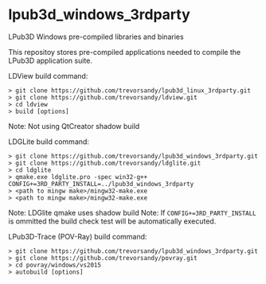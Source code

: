 # lpub3d_windows_3rdparty
LPub3D Windows pre-compiled libraries and binaries 

This repositoy stores pre-compiled applications needed to compile the LPub3D application suite.

LDView build command:
````
> git clone https://github.com/trevorsandy/lpub3d_linux_3rdparty.git
> git clone https://github.com/trevorsandy/ldview.git
> cd ldview
> build [options]
````
Note: Not using QtCreator shadow build  


LDGLite build command:
````
> git clone https://github.com/trevorsandy/lpub3d_windows_3rdparty.git
> git clone https://github.com/trevorsandy/ldglite.git
> cd ldglite
> qmake.exe ldglite.pro -spec win32-g++ CONFIG+=3RD_PARTY_INSTALL=../lpub3d_windows_3rdparty 
> <path to mingw make>/mingw32-make.exe
> <path to mingw make>/mingw32-make.exe
````
Note: LDGlite qmake uses shadow build
Note: If `CONFIG+=3RD_PARTY_INSTALL` is ommitted the build check test will be automatically executed.


LPub3D-Trace (POV-Ray) build command:
````
> git clone https://github.com/trevorsandy/lpub3d_windows_3rdparty.git
> git clone https://github.com/trevorsandy/povray.git
> cd povray/windows/vs2015
> autobuild [options]
````

